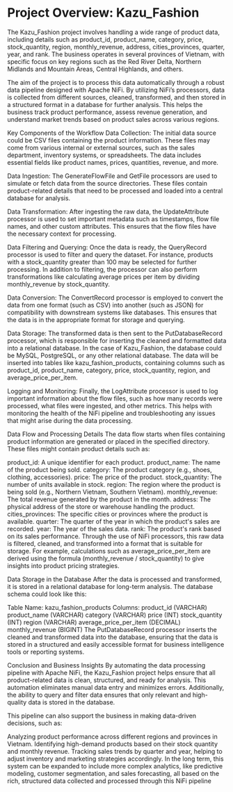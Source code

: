 # Project Overview: Kazu_Fashion
The Kazu_Fashion project involves handling a wide range of product data, including details such as product_id, product_name, category, price, stock_quantity, region, monthly_revenue, address, cities_provinces, quarter, year, and rank. The business operates in several provinces of Vietnam, with specific focus on key regions such as the Red River Delta, Northern Midlands and Mountain Areas, Central Highlands, and others.

The aim of the project is to process this data automatically through a robust data pipeline designed with Apache NiFi. By utilizing NiFi’s processors, data is collected from different sources, cleaned, transformed, and then stored in a structured format in a database for further analysis. This helps the business track product performance, assess revenue generation, and understand market trends based on product sales across various regions.

Key Components of the Workflow
Data Collection: The initial data source could be CSV files containing the product information. These files may come from various internal or external sources, such as the sales department, inventory systems, or spreadsheets. The data includes essential fields like product names, prices, quantities, revenue, and more.

Data Ingestion: The GenerateFlowFile and GetFile processors are used to simulate or fetch data from the source directories. These files contain product-related details that need to be processed and loaded into a central database for analysis.

Data Transformation: After ingesting the raw data, the UpdateAttribute processor is used to set important metadata such as timestamps, flow file names, and other custom attributes. This ensures that the flow files have the necessary context for processing.

Data Filtering and Querying: Once the data is ready, the QueryRecord processor is used to filter and query the dataset. For instance, products with a stock_quantity greater than 100 may be selected for further processing. In addition to filtering, the processor can also perform transformations like calculating average prices per item by dividing monthly_revenue by stock_quantity.

Data Conversion: The ConvertRecord processor is employed to convert the data from one format (such as CSV) into another (such as JSON) for compatibility with downstream systems like databases. This ensures that the data is in the appropriate format for storage and querying.

Data Storage: The transformed data is then sent to the PutDatabaseRecord processor, which is responsible for inserting the cleaned and formatted data into a relational database. In the case of Kazu_Fashion, the database could be MySQL, PostgreSQL, or any other relational database. The data will be inserted into tables like kazu_fashion_products, containing columns such as product_id, product_name, category, price, stock_quantity, region, and average_price_per_item.

Logging and Monitoring: Finally, the LogAttribute processor is used to log important information about the flow files, such as how many records were processed, what files were ingested, and other metrics. This helps with monitoring the health of the NiFi pipeline and troubleshooting any issues that might arise during the data processing.

Data Flow and Processing Details
The data flow starts when files containing product information are generated or placed in the specified directory. These files might contain product details such as:

product_id: A unique identifier for each product.
product_name: The name of the product being sold.
category: The product category (e.g., shoes, clothing, accessories).
price: The price of the product.
stock_quantity: The number of units available in stock.
region: The region where the product is being sold (e.g., Northern Vietnam, Southern Vietnam).
monthly_revenue: The total revenue generated by the product in the month.
address: The physical address of the store or warehouse handling the product.
cities_provinces: The specific cities or provinces where the product is available.
quarter: The quarter of the year in which the product's sales are recorded.
year: The year of the sales data.
rank: The product's rank based on its sales performance.
Through the use of NiFi processors, this raw data is filtered, cleaned, and transformed into a format that is suitable for storage. For example, calculations such as average_price_per_item are derived using the formula (monthly_revenue / stock_quantity) to give insights into product pricing strategies.

Data Storage in the Database
After the data is processed and transformed, it is stored in a relational database for long-term analysis. The database schema could look like this:

Table Name: kazu_fashion_products
Columns:
product_id (VARCHAR)
product_name (VARCHAR)
category (VARCHAR)
price (INT)
stock_quantity (INT)
region (VARCHAR)
average_price_per_item (DECIMAL)
monthly_revenue (BIGINT)
The PutDatabaseRecord processor inserts the cleaned and transformed data into the database, ensuring that the data is stored in a structured and easily accessible format for business intelligence tools or reporting systems.

Conclusion and Business Insights
By automating the data processing pipeline with Apache NiFi, the Kazu_Fashion project helps ensure that all product-related data is clean, structured, and ready for analysis. This automation eliminates manual data entry and minimizes errors. Additionally, the ability to query and filter data ensures that only relevant and high-quality data is stored in the database.

This pipeline can also support the business in making data-driven decisions, such as:

Analyzing product performance across different regions and provinces in Vietnam.
Identifying high-demand products based on their stock quantity and monthly revenue.
Tracking sales trends by quarter and year, helping to adjust inventory and marketing strategies accordingly.
In the long term, this system can be expanded to include more complex analytics, like predictive modeling, customer segmentation, and sales forecasting, all based on the rich, structured data collected and processed through this NiFi pipeline

